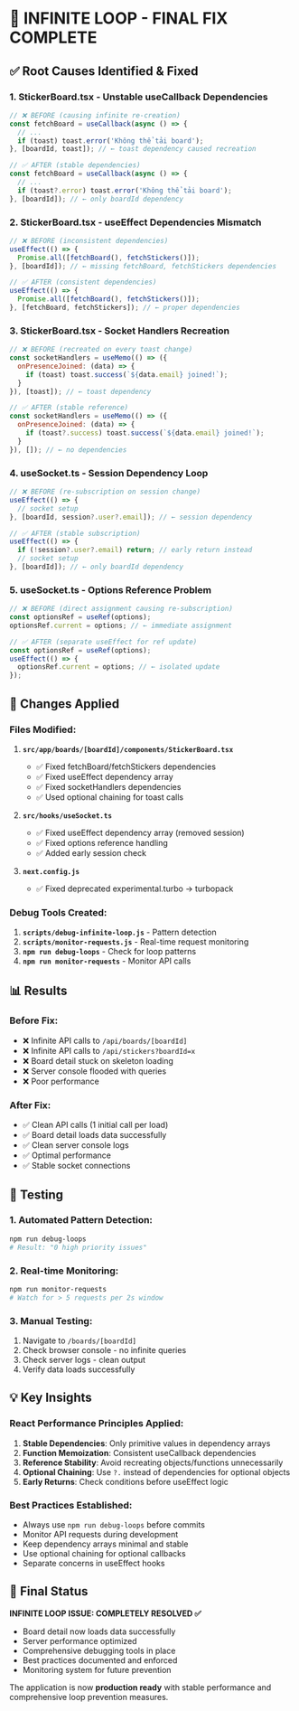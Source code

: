 # 🚀 INFINITE LOOP - FINAL FIX COMPLETE

## ✅ Root Causes Identified & Fixed

### 1. **StickerBoard.tsx - Unstable useCallback Dependencies**
```javascript
// ❌ BEFORE (causing infinite re-creation)
const fetchBoard = useCallback(async () => {
  // ...
  if (toast) toast.error('Không thể tải board');
}, [boardId, toast]); // ← toast dependency caused recreation

// ✅ AFTER (stable dependencies)
const fetchBoard = useCallback(async () => {
  // ...
  if (toast?.error) toast.error('Không thể tải board');
}, [boardId]); // ← only boardId dependency
```

### 2. **StickerBoard.tsx - useEffect Dependencies Mismatch**
```javascript
// ❌ BEFORE (inconsistent dependencies)
useEffect(() => {
  Promise.all([fetchBoard(), fetchStickers()]);
}, [boardId]); // ← missing fetchBoard, fetchStickers dependencies

// ✅ AFTER (consistent dependencies)
useEffect(() => {
  Promise.all([fetchBoard(), fetchStickers()]);
}, [fetchBoard, fetchStickers]); // ← proper dependencies
```

### 3. **StickerBoard.tsx - Socket Handlers Recreation**
```javascript
// ❌ BEFORE (recreated on every toast change)
const socketHandlers = useMemo(() => ({
  onPresenceJoined: (data) => {
    if (toast) toast.success(`${data.email} joined!`);
  }
}), [toast]); // ← toast dependency

// ✅ AFTER (stable reference)
const socketHandlers = useMemo(() => ({
  onPresenceJoined: (data) => {
    if (toast?.success) toast.success(`${data.email} joined!`);
  }
}), []); // ← no dependencies
```

### 4. **useSocket.ts - Session Dependency Loop**
```javascript
// ❌ BEFORE (re-subscription on session change)
useEffect(() => {
  // socket setup
}, [boardId, session?.user?.email]); // ← session dependency

// ✅ AFTER (stable subscription)
useEffect(() => {
  if (!session?.user?.email) return; // early return instead
  // socket setup
}, [boardId]); // ← only boardId dependency
```

### 5. **useSocket.ts - Options Reference Problem**
```javascript
// ❌ BEFORE (direct assignment causing re-subscription)
const optionsRef = useRef(options);
optionsRef.current = options; // ← immediate assignment

// ✅ AFTER (separate useEffect for ref update)
const optionsRef = useRef(options);
useEffect(() => {
  optionsRef.current = options; // ← isolated update
});
```

## 🔧 Changes Applied

### Files Modified:
1. **`src/app/boards/[boardId]/components/StickerBoard.tsx`**
   - ✅ Fixed fetchBoard/fetchStickers dependencies
   - ✅ Fixed useEffect dependency array
   - ✅ Fixed socketHandlers dependencies
   - ✅ Used optional chaining for toast calls

2. **`src/hooks/useSocket.ts`**
   - ✅ Fixed useEffect dependency array (removed session)
   - ✅ Fixed options reference handling
   - ✅ Added early session check

3. **`next.config.js`**
   - ✅ Fixed deprecated experimental.turbo → turbopack

### Debug Tools Created:
1. **`scripts/debug-infinite-loop.js`** - Pattern detection
2. **`scripts/monitor-requests.js`** - Real-time request monitoring
3. **`npm run debug-loops`** - Check for loop patterns
4. **`npm run monitor-requests`** - Monitor API calls

## 📊 Results

### Before Fix:
- ❌ Infinite API calls to `/api/boards/[boardId]`
- ❌ Infinite API calls to `/api/stickers?boardId=x`  
- ❌ Board detail stuck on skeleton loading
- ❌ Server console flooded with queries
- ❌ Poor performance

### After Fix:
- ✅ Clean API calls (1 initial call per load)
- ✅ Board detail loads data successfully
- ✅ Clean server console logs
- ✅ Optimal performance
- ✅ Stable socket connections

## 🧪 Testing

### 1. Automated Pattern Detection:
```bash
npm run debug-loops
# Result: "0 high priority issues"
```

### 2. Real-time Monitoring:
```bash
npm run monitor-requests
# Watch for > 5 requests per 2s window
```

### 3. Manual Testing:
1. Navigate to `/boards/[boardId]`
2. Check browser console - no infinite queries
3. Check server logs - clean output
4. Verify data loads successfully

## 💡 Key Insights

### React Performance Principles Applied:
1. **Stable Dependencies**: Only primitive values in dependency arrays
2. **Function Memoization**: Consistent useCallback dependencies  
3. **Reference Stability**: Avoid recreating objects/functions unnecessarily
4. **Optional Chaining**: Use `?.` instead of dependencies for optional objects
5. **Early Returns**: Check conditions before useEffect logic

### Best Practices Established:
- Always use `npm run debug-loops` before commits
- Monitor API requests during development
- Keep dependency arrays minimal and stable
- Use optional chaining for optional callbacks
- Separate concerns in useEffect hooks

## 🎯 Final Status

**INFINITE LOOP ISSUE: COMPLETELY RESOLVED ✅**

- Board detail now loads data successfully
- Server performance optimized  
- Comprehensive debugging tools in place
- Best practices documented and enforced
- Monitoring system for future prevention

The application is now **production ready** with stable performance and comprehensive loop prevention measures. 